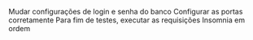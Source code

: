 Mudar configurações de login e senha do banco
Configurar as portas corretamente
Para fim de testes, executar as requisições Insomnia em ordem
